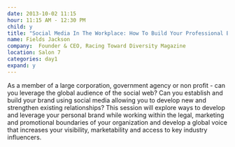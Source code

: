 ```yaml
---
date: 2013-10-02 11:15
hour: 11:15 AM - 12:30 PM
child: y
title: "Social Media In The Workplace: How To Build Your Professional Brand"
name: Fields Jackson
company:  Founder & CEO, Racing Toward Diversity Magazine
location: Salon 7
categories: day1
expand: y
---
```

As a member of a large corporation, government agency or non profit - can you leverage the global audience of the social web? Can you establish and build your brand using social media allowing you to develop new and strengthen existing relationships? This session will explore ways to develop and leverage your personal brand while working within the legal, marketing and promotional boundaries of your organization and develop a global voice that increases your visibility, marketability and access to key industry influencers.